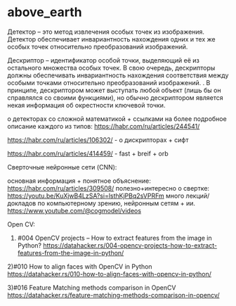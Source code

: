 # above_earth
Детектор – это метод извлечения особых точек из изображения. 
Детектор обеспечивает инвариантность нахождения одних и тех же особых точек относительно преобразований изображений.

Дескриптор – идентификатор особой точки, выделяющий её из остального множества особых точек. 
В свою очередь, дескрипторы должны обеспечивать инвариантность нахождения соответствия между особыми точками относительно преобразований изображений. . В принципе, дескриптором может выступать любой объект (лишь бы он справлялся со своими функциями), но обычно дескриптором является некая информация об окрестности ключевой точки. 

о детекторах со сложной математикой + ссылками на более подробное описание каждого из типов: https://habr.com/ru/articles/244541/ 

https://habr.com/ru/articles/106302/ - о дискрипторах + сифт

https://habr.com/ru/articles/414459/ - fast + breif + orb


Сверточные нейронные сети (CNN):

основная информация + понятное объяснение: https://habr.com/ru/articles/309508/
полезно+интересно о свертке: https://youtu.be/KuXjwB4LzSA?si=lsthKjPBq2sVPRFm
много лекций/докладов по компьютерному зрению, нейронным сетям + ии. https://www.youtube.com/@cogmodel/videos


Open CV:

1) #004 OpenCV projects – How to extract features from the image in Python?
https://datahacker.rs/004-opencv-projects-how-to-extract-features-from-the-image-in-python/

2)#010 How to align faces with OpenCV in Python
https://datahacker.rs/010-how-to-align-faces-with-opencv-in-python/

3)#016 Feature Matching methods comparison in OpenCV
https://datahacker.rs/feature-matching-methods-comparison-in-opencv/
